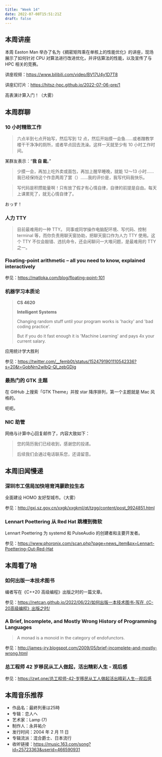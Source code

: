 ```yaml
---
title: "Week 14"
date: 2022-07-08T15:51:21Z
draft: false
---
```


## 本周讲座

本周 Easton Man 举办了名为《稠密矩阵乘在单核上的性能优化》的讲座，现场展示了如何针对 CPU 对算法进行改进优化，并评估算法的性能，以及宣传了与 HPC 相关的竞赛。

讲座视频：<https://www.bilibili.com/video/BV17U4y1D7T8>

讲座幻灯片：<https://hitsz-hpc.github.io/2022-07-06-pre/1>

高表演计算入门！（大雾）

<!--more-->

## 本周群聊

### 10 小时精致工作

> 六点半到七点开始写，然后写到 12 点，然后开始摸一会鱼……或者蹭教学楼干干净净的厕所，或者早点回去洗澡。这样一天就至少有 10 小时工作时间。

某群友表示：“**我 自 裁**。”

> 少摸一会，再加上吃外卖或面包，再加上醒早睡晚，就能 12～13 小时……我已经保持这个作息两周了罢（）……我的评价是，我写代码我快乐。

> 写代码是积攒能量啊！只有放了假才有心情自律，自律的前提是自由。每天上课累死了，就无心情自律了。

おっす！

### 人力 TTY

> 目前最难用的一种 TTY。
> 同事或同学操作电脑配环境、写代码、控制 terminal 等，而你负责用聊天窗协助，把聊天窗口作为人力 TTY 使用。这个 TTY 不仅会敲错、违抗命令，还会闲聊问一大堆问题，是最难用的 TTY 之一。

### Floating-point arithmetic – all you need to know, explained interactively

参见：<https://matloka.com/blog/floating-point-101>

### 机器学习本质论

> **CS 4620**
> 
> **Intelligent Systems**
> 
> Changing random stuff until your program works is 'hacky' and 'bad coding practice'.
> 
> But if you do it fast enough it is 'Machine Learning' and pays 4x your current salary.

应用统计学大胜利

参见：<https://twitter.com/__femb0t/status/1524791901110542336?s=20&t=GobNrn2wlbQ-Ql_zebGDjg>

### 最热门的 GTK 主题

在 GitHub 上搜索「GTK Theme」并按 star 降序排列，第一个主题就是 Mac 风格的。

呃呃。

### NIC 助管

网络与计算中心回复邮件了，内容大致如下：

> 您的简历我们已经收到，感谢您的投递。
> 
> 后续我们会通过电话联系您，还请留意。

## 本周旧闻慢递

### 深圳市工信局加快培育鸿蒙欧拉生态

全面建设 HOMO 友好型城市。（大雾）

参见：<http://gxj.sz.gov.cn/xxgk/xxgkml/qt/tzgg/content/post_9924851.html>

### Lennart Poettering 从 Red Hat 跳槽到微软

Lennart Poettering 为 systemd 和 PulseAudio 的创建者和主要开发者。

参见：<https://www.phoronix.com/scan.php?page=news_item&px=Lennart-Poettering-Out-Red-Hat>

## 本周看了啥

### 如何出版一本技术图书

编者写在《C++20 高级编程》出版之时的一篇文章。

参见：<https://netcan.github.io/2022/06/22/如何出版一本技术图书-写在《C-20高级编程》出版之时/>

### A Brief, Incomplete, and Mostly Wrong History of Programming Languages

> A monad is a monoid in the category of endofunctors.

参见：<http://james-iry.blogspot.com/2009/05/brief-incomplete-and-mostly-wrong.html>

### 总工程师 42 岁移民从工人做起，活出精彩人生 - 观后感

参见：<https://zwt.one/总工程师-42-岁移民从工人做起活出精彩人生--观后感>

## 本周音乐推荐

- 作品名：最終列車は25時
- 专辑：恋人へ
- 艺术家：Lamp (7)
- 制作人：永井祐介
- 发行时间：2004 年 2 月 11 日
- 专辑流派：混合爵士、日本流行
- 收听链接：<https://music.163.com/song?id=25723363&userid=466590931>